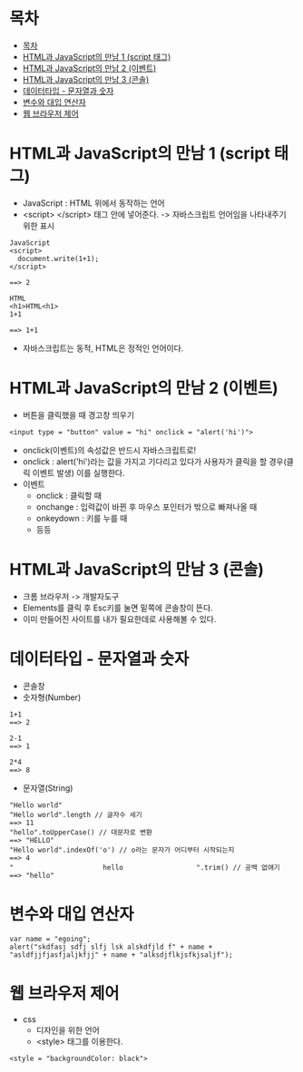 # 목차
- [목차](#목차)
- [HTML과 JavaScript의 만남 1 (script 태그)](#html%EA%B3%BC-javascript%EC%9D%98-%EB%A7%8C%EB%82%A8-1-script-%ED%83%9C%EA%B7%B8)
- [HTML과 JavaScript의 만남 2 (이벤트)](#html%EA%B3%BC-javascript%EC%9D%98-%EB%A7%8C%EB%82%A8-2-%EC%9D%B4%EB%B2%A4%ED%8A%B8)
- [HTML과 JavaScript의 만남 3 (콘솔)](#html%EA%B3%BC-javascript%EC%9D%98-%EB%A7%8C%EB%82%A8-3-%EC%BD%98%EC%86%94)
- [데이터타입 - 문자열과 숫자](#%EB%8D%B0%EC%9D%B4%ED%84%B0%ED%83%80%EC%9E%85---%EB%AC%B8%EC%9E%90%EC%97%B4%EA%B3%BC-%EC%88%AB%EC%9E%90)
- [변수와 대입 연산자](#%EB%B3%80%EC%88%98%EC%99%80-%EB%8C%80%EC%9E%85-%EC%97%B0%EC%82%B0%EC%9E%90)
- [웹 브라우저 제어](#%EC%9B%B9-%EB%B8%8C%EB%9D%BC%EC%9A%B0%EC%A0%80-%EC%A0%9C%EC%96%B4)

# HTML과 JavaScript의 만남 1 (script 태그)
- JavaScript : HTML 위에서 동작하는 언어
- \<script> \</script> 태그 안에 넣어준다. -> 자바스크립트 언어임을 나타내주기 위한 표시
```
JavaScript
<script>
  document.write(1+1);
</script>

==> 2

HTML
<h1>HTML<h1>
1+1

==> 1+1
```
- 자바스크립트는 동적, HTML은 정적인 언어이다.

# HTML과 JavaScript의 만남 2 (이벤트)
- 버튼을 클릭했을 때 경고창 띄우기
```
<input type = "button" value = "hi" onclick = "alert('hi')">
```
- onclick(이벤트)의 속성값은 반드시 자바스크립트로!
- onclick : alert('hi')라는 값을 가지고 기다리고 있다가 사용자가 클릭을 할 경우(클릭 이벤트 발생) 이를 실행한다. 
- 이벤트
  - onclick : 클릭할 때
  - onchange : 입력값이 바뀐 후 마우스 포인터가 밖으로 빠져나올 때
  - onkeydown : 키를 누를 때
  - 등등    

# HTML과 JavaScript의 만남 3 (콘솔)
- 크롬 브라우저 -> 개발자도구
- Elements를 클릭 후 Esc키를 눌면 밑쪽에 콘솔창이 뜬다.
- 이미 만들어진 사이트를 내가 필요한데로 사용해볼 수 있다.

# 데이터타입 - 문자열과 숫자
- 콘솔창
- 숫자형(Number)
```
1+1
==> 2

2-1
==> 1

2*4
==> 8
```
- 문자열(String)
```
"Hello world"
"Hello world".length // 글자수 세기
==> 11
"hello".toUpperCase() // 대문자로 변환
==> "HELLO"
"Hello world".indexOf('o') // o라는 문자가 어디부터 시작되는지
==> 4
"                      hello                  ".trim() // 공백 없애기
==> "hello"
```

# 변수와 대입 연산자
```
var name = "egoing";
alert("skdfasj sdfj slfj lsk alskdfjld f" + name + "asldfjjfjasfjaljkfjj" + name + "alksdjflkjsfkjsaljf");
```

# 웹 브라우저 제어
- css
  - 디자인을 위한 언어
  - \<style> 태그를 이용한다.
```
<style = "backgroundColor: black">
```
















